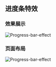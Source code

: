 ## 进度条特效
### 效果展示
![Progress-bar-effect](https://github.com/fangweiren/JavaScript-Learning/blob/master/Progress-bar-effect/images/Progress-bar-effect.gif)

### 页面布局
![Progress-bar-effect](https://github.com/fangweiren/JavaScript-Learning/blob/master/Progress-bar-effect/images/Progress-bar-effect.png)
